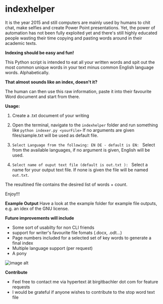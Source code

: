 # indexhelper

It is the year 2015 and still computers are mainly used by humans to chit chat, make selfies and create Power Point presentations. Yet, the power of automation has not been fully exploited yet and there's still highly educated people wasting their time copying and pasting words around in their academic texts.

**Indexing should be easy and fun!**

This Python script is intended to eat all your written words and spit out the most common unique words in your text minus common English language words. Alphabetically.

**That almost sounds like an index, doesn't it?**

The human can then use this raw information, paste it into their favourite Word document and start from there.

**Usage:**

1. Create a .txt document of your writing
2. Open the terminal, navigate to the `indexhelper` folder and run something like
`python indexer.py <yourFile>`
If no arguments are given files/sample.txt will be used as default file.

3. `Select Language from the following: EN DE - default is EN: `
Select from the available languages, if no argument is given, English will be used.
4. `Select name of ouput text file (default is out.txt ): `
Select a name for your output text file. If none is given the file will be named `out.txt`.

The resultined file contains the desired list of words + count.

Enjoy!!!

**Example Output**
Have a look at the example folder for example file outputs, e.g. an idex of the GNU license.


**Future improvements will include**

* Some sort of usabilty for non CLI friends
* support for writer's favourite file fomats (.docx, .odt...)
* Page numbers included for a selected set of key words to generate a final index
* Multiple language support (per request)
* A pony

![image alt](http://www.publicdomainpictures.net/pictures/80000/velka/a-pony-1393433833jWp.jpg "This Pony")

**Contribute**

* Feel free to contact me via hypertext ät birgitbachler dot com for feature requests
* I would be grateful if anyone wishes to contribute to the stop word text file
